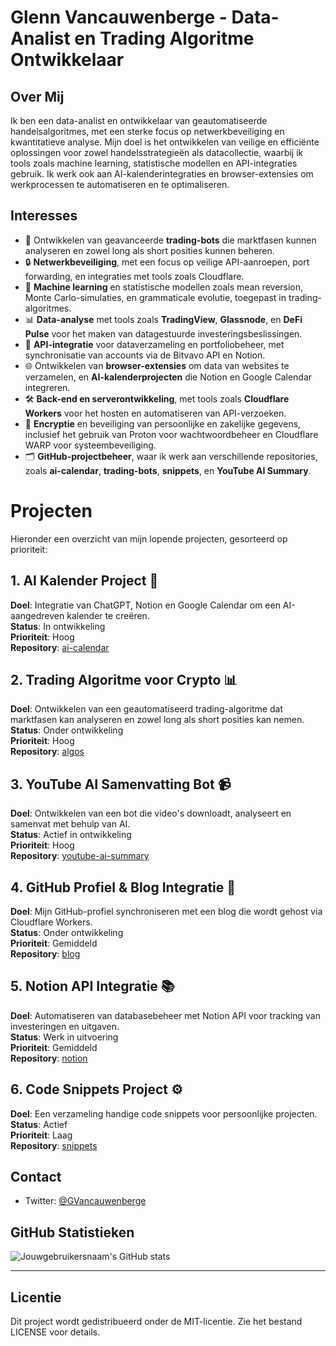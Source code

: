 # Glenn Vancauwenberge - Data-Analist en Trading Algoritme Ontwikkelaar

## Over Mij
Ik ben een data-analist en ontwikkelaar van geautomatiseerde handelsalgoritmes, met een sterke focus op netwerkbeveiliging en kwantitatieve analyse. Mijn doel is het ontwikkelen van veilige en efficiënte oplossingen voor zowel handelsstrategieën als datacollectie, waarbij ik tools zoals machine learning, statistische modellen en API-integraties gebruik. Ik werk ook aan AI-kalenderintegraties en browser-extensies om werkprocessen te automatiseren en te optimaliseren.

## Interesses
- 🤖 Ontwikkelen van geavanceerde **trading-bots** die marktfasen kunnen analyseren en zowel long als short posities kunnen beheren.
- 🔒 **Netwerkbeveiliging**, met een focus op veilige API-aanroepen, port forwarding, en integraties met tools zoals Cloudflare.
- 🧠 **Machine learning** en statistische modellen zoals mean reversion, Monte Carlo-simulaties, en grammaticale evolutie, toegepast in trading-algoritmes.
- 📊 **Data-analyse** met tools zoals **TradingView**, **Glassnode**, en **DeFi Pulse** voor het maken van datagestuurde investeringsbeslissingen.
- 🔗 **API-integratie** voor dataverzameling en portfoliobeheer, met synchronisatie van accounts via de Bitvavo API en Notion.
- 🌐 Ontwikkelen van **browser-extensies** om data van websites te verzamelen, en **AI-kalenderprojecten** die Notion en Google Calendar integreren.
- 🛠️ **Back-end en serverontwikkeling**, met tools zoals **Cloudflare Workers** voor het hosten en automatiseren van API-verzoeken.
- 🔐 **Encryptie** en beveiliging van persoonlijke en zakelijke gegevens, inclusief het gebruik van Proton voor wachtwoordbeheer en Cloudflare WARP voor systeembeveiliging.
- 🗂️ **GitHub-projectbeheer**, waar ik werk aan verschillende repositories, zoals **ai-calendar**, **trading-bots**, **snippets**, en **YouTube AI Summary**.

# Projecten
Hieronder een overzicht van mijn lopende projecten, gesorteerd op prioriteit:

## 1. AI Kalender Project 📅
**Doel**: Integratie van ChatGPT, Notion en Google Calendar om een AI-aangedreven kalender te creëren.  
**Status**: In ontwikkeling  
**Prioriteit**: Hoog  
**Repository**: [ai-calendar](#)  

## 2. Trading Algoritme voor Crypto 📊
**Doel**: Ontwikkelen van een geautomatiseerd trading-algoritme dat marktfasen kan analyseren en zowel long als short posities kan nemen.  
**Status**: Onder ontwikkeling  
**Prioriteit**: Hoog  
**Repository**: [algos](#)  

## 3. YouTube AI Samenvatting Bot 📹
**Doel**: Ontwikkelen van een bot die video's downloadt, analyseert en samenvat met behulp van AI.  
**Status**: Actief in ontwikkeling  
**Prioriteit**: Hoog  
**Repository**: [youtube-ai-summary](#)  

## 4. GitHub Profiel & Blog Integratie 📝
**Doel**: Mijn GitHub-profiel synchroniseren met een blog die wordt gehost via Cloudflare Workers.  
**Status**: Onder ontwikkeling  
**Prioriteit**: Gemiddeld  
**Repository**: [blog](#)

## 5. Notion API Integratie 📚
**Doel**: Automatiseren van databasebeheer met Notion API voor tracking van investeringen en uitgaven.  
**Status**: Werk in uitvoering  
**Prioriteit**: Gemiddeld  
**Repository**: [notion](#)  

## 6. Code Snippets Project ⚙️
**Doel**: Een verzameling handige code snippets voor persoonlijke projecten.  
**Status**: Actief  
**Prioriteit**: Laag  
**Repository**: [snippets](#)


## Contact
- Twitter: [@GVancauwenberge](https://twitter.com/gvancauwenberge)

## GitHub Statistieken
![Jouwgebruikersnaam's GitHub stats](https://github-readme-stats.vercel.app/api?username=DR-GRIEZEL&show_icons=true)

---
## Licentie
Dit project wordt gedistribueerd onder de MIT-licentie. Zie het bestand LICENSE voor details.
